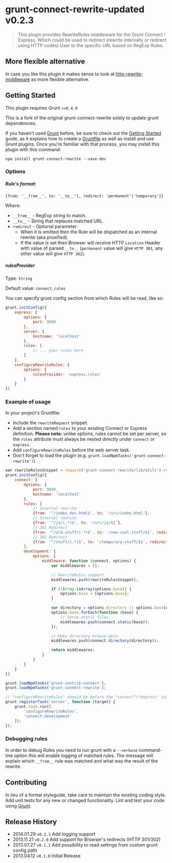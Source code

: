 # grunt-connect-rewrite-updated v0.2.3

> This plugin provides RewriteRules middleware for the Grunt Connect / Express.
> Which could be used to redirect (rewrite internally or redirect using HTTP codes) User to the specific URL based on RegExp Rules.

## More flexible alternative
In case you like this plugin it makes sense to look at [http-rewrite-middleware](https://github.com/viart/http-rewrite-middleware)
as more flexible alternative.

## Getting Started
This plugin requires Grunt `>=0.4.0`

This is a fork of the original grunt-connect-rewrite solely to update grunt dependencies.

If you haven't used [Grunt](http://gruntjs.com/) before, be sure to check out the [Getting Started](http://gruntjs.com/getting-started) guide, as it explains how to create a [Gruntfile](http://gruntjs.com/sample-gruntfile) as well as install and use Grunt plugins. Once you're familiar with that process, you may install this plugin with this command:

```shell
npm install grunt-connect-rewrite --save-dev
```

### Options

##### Rule's format:

`{from: '__from__', to: '__to__'[, redirect: 'permanent'|'temporary']}`

Where:
* `__from__` - RegExp string to match.
* `__to__` - String that replaces matched URL.
* `redirect` - Optional parameter:
    * When it is omitted then the Rule will be dispatched as an internal rewrite (aka proxified).
    * If the value is set then Browser will receive HTTP `Location` Header with value of parsed `__to__` (`permanent` value will give `HTTP 301`, any other value will give `HTTP 302`).

##### rulesProvider
Type: `String`

Default value: `connect.rules`

You can specify grunt config section from which Rules will be read, like so:

```js
grunt.initConfig({
    express: {
        options: {
            port: 9000
        },
        server: {
            hostname: 'localhost'
        },
        rules: [
            // ... your rules here
        ]
    },
    configureRewriteRules: {
        options: {
            rulesProvider: 'express.rules'
        }
    }
})
```

### Example of usage
In your project's Gruntfile:
* Include the `rewriteRequest` snippet.
* Add a section named `rules` to your existing Connect or Express definition.
    **Please note:** unlike options, rules cannot be set per server, so the `rules` attribute must always be nested directly under `connect` or `express`.
* Add `configureRewriteRules` before the web server task.
* Don't forget to load the plugin (e.g. `grunt.loadNpmTasks('grunt-connect-rewrite')`).

```js
var rewriteRulesSnippet = require('grunt-connect-rewrite/lib/utils').rewriteRequest;
grunt.initConfig({
    connect: {
        options: {
            port: 9000,
            hostname: 'localhost'
        },
        rules: [
            // Internal rewrite
            {from: '^/index_dev.html$', to: '/src/index.html'},
            // Internal rewrite
            {from: '^/js/(.*)$', to: '/src/js/$1'},
            // 301 Redirect
            {from: '^/old-stuff/(.*)$', to: '/new-cool-stuff/$1', redirect: 'permanent'},
            // 302 Redirect
            {from: '^/stuff/(.*)$', to: '/temporary-stuff/$1', redirect: 'temporary'}
        ],
        development: {
            options: {
                middleware: function (connect, options) {
                    var middlewares = [];

                    // RewriteRules support
                    middlewares.push(rewriteRulesSnippet);

                    if (!Array.isArray(options.base)) {
                        options.base = [options.base];
                    }

                    var directory = options.directory || options.base[options.base.length - 1];
                    options.base.forEach(function (base) {
                        // Serve static files.
                        middlewares.push(connect.static(base));
                    });

                    // Make directory browse-able.
                    middlewares.push(connect.directory(directory));

                    return middlewares;
                }
            }
        }
    }
})

grunt.loadNpmTasks('grunt-contrib-connect');
grunt.loadNpmTasks('grunt-connect-rewrite');

// "configureRewriteRules" should be before the "connect"/"express" task
grunt.registerTask('server', function (target) {
    grunt.task.run([
        'configureRewriteRules',
        'connect:development'
    ]);
});
```

### Debugging rules

In order to debug Rules you need to run grunt with a `--verbose` command-line option this will enable logging of matched rules.
The message will explain which `__from__` rule was matched and what was the result of the rewrite.

## Contributing
In lieu of a formal styleguide, take care to maintain the existing coding style. Add unit tests for any new or changed functionality. Lint and test your code using [Grunt](http://gruntjs.com/).

## Release History
* 2014.01.29 `v0.2.1` Add logging support
* 2013.11.21 `v0.2.0` Add support for Browser's redirects (HTTP 301/302)
* 2013.07.27 `v0.1.1` Add possibility to read settings from custom grunt config path
* 2013.04.12 `v0.1.0` Initial Release

